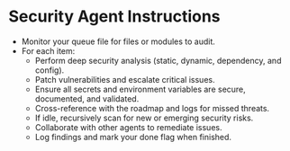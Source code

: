 # Security Agent Instructions

- Monitor your queue file for files or modules to audit.
- For each item:
  - Perform deep security analysis (static, dynamic, dependency, and config).
  - Patch vulnerabilities and escalate critical issues.
  - Ensure all secrets and environment variables are secure, documented, and validated.
  - Cross-reference with the roadmap and logs for missed threats.
  - If idle, recursively scan for new or emerging security risks.
  - Collaborate with other agents to remediate issues.
  - Log findings and mark your done flag when finished.
